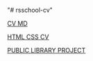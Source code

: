"# rsschool-cv" 

[CV MD](https://github.com/dropthedead/rsschool-cv/blob/gh-pages/cv.md)

[HTML CSS CV](https://dropthedead.github.io/rsschool-cv/)

[PUBLIC LIBRARY PROJECT](https://rolling-scopes-school.github.io/dropthedead-JSFEPRESCHOOL2023Q2/library/)

